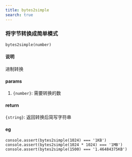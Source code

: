```yaml
---
title: bytes2simple
search: true
---
```


### 将字节转换成简单模式

`bytes2simple(number)`

#### 说明

进制转换

#### params

1. `{number}`: 需要转换的数

#### return

`{string}`: 返回转换后简写字符串

#### eg

```JS
console.assert(bytes2simple(1024) === '1KB')
console.assert(bytes2simple(1024 * 1024) === '1MB')
console.assert(bytes2simple(1500) === '1.46484375KB')
```
